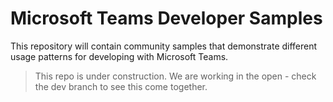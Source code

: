 # Microsoft Teams Developer Samples

This repository will contain community samples that demonstrate different usage patterns for developing with Microsoft Teams.

> This repo is under construction. We are working in the open - check the dev branch to see this come together.

